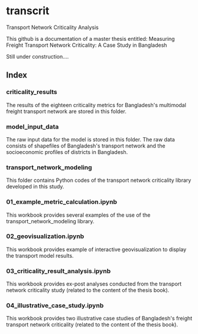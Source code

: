 # transcrit
Transport Network Criticality Analysis

This github is a documentation of a master thesis entitled:
Measuring Freight Transport Network Criticality: A Case Study in Bangladesh

Still under construction....

## Index

### criticality_results
The results of the eighteen criticality metrics for Bangladesh's multimodal freight transport network are stored in this folder.

### model_input_data
The raw input data for the model is stored in this folder. The raw data consists of shapefiles of Bangladesh's transport network and the socioeconomic profiles of districts in Bangladesh.

### transport_network_modeling
This folder contains Python codes of the transport network criticality library developed in this study. 

### 01_example_metric_calculation.ipynb
This workbook provides several examples of the use of the transport_network_modeling library.

### 02_geovisualization.ipynb
This workbook provides example of interactive geovisualization to display the transport model results.

### 03_criticality_result_analysis.ipynb
This workbook provides ex-post analyses conducted from the transport network criticality study (related to the content of the thesis book).

### 04_illustrative_case_study.ipynb
This workbook provides two illustrative case studies of Bangladesh's freight transport network criticality (related to the content of the thesis book).
